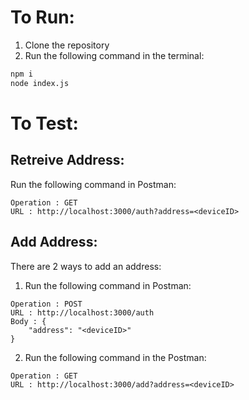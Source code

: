 # To Run:

1. Clone the repository
2. Run the following command in the terminal:
```bash
npm i
node index.js
```

# To Test:

## Retreive Address:

Run the following command in Postman:
```
Operation : GET
URL : http://localhost:3000/auth?address=<deviceID>
```

## Add Address:
There are 2 ways to add an address:
1. Run the following command in Postman:
```
Operation : POST
URL : http://localhost:3000/auth
Body : {
    "address": "<deviceID>"
}
```

2. Run the following command in the Postman:
```
Operation : GET
URL : http://localhost:3000/add?address=<deviceID>
```